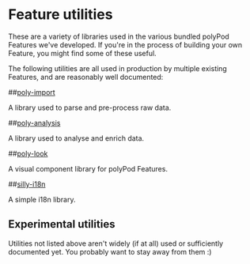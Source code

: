 # Feature utilities

These are a variety of libraries used in the various bundled polyPod Features
we've developed. If you're in the process of building your own Feature, you
might find some of these useful.

The following utilities are all used in production by multiple existing
Features, and are reasonably well documented:

##[poly-import](https://polypoly-eu.github.io/polyPod/feature-utils/poly-import)

A library used to parse and pre-process raw data.

##[poly-analysis](https://polypoly-eu.github.io/polyPod/feature-utils/poly-analysis)

A library used to analyse and enrich data.

##[poly-look](https://polypoly-eu.github.io/polyPod/feature-utils/poly-look)

A visual component library for polyPod Features.

##[silly-i18n](https://polypoly-eu.github.io/polyPod/feature-utils/silly-i18n)

A simple i18n library.

## Experimental utilities

Utilities not listed above aren't widely (if at all) used or sufficiently
documented yet. You probably want to stay away from them :)
